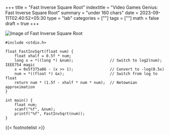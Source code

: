+++
title = "Fast Inverse Square Root"
indextitle = "Video Games Genius: Fast Inverse Square Root"
summary = "under 160 chars"
date = 2023-09-11T02:40:52+05:30
type = "lab"
categories = [""]
tags = [""]
math = false
draft = true
+++

![Image of Fast Inverse Square Root](/media/lab/fast-inverse-square-root/header.png)

```
#include <stdio.h>

float FastInvSqrt(float num) {
    float xhalf = 0.5f * num;
    long x = *((long *) &num);                // Switch to log2(num); IEEE754 magic
    x = 0x5f375a86 - (x >> 1);                // Convert to -log(0.5x)
    num = *((float *) &x);                    // Switch from log to float
    return num * (1.5f - xhalf * num * num);  // Netownian approximation
}

int main() {
    float num;
    scanf("%f", &num);
    printf("%f", FastInvSqrt(num));
}
```

{{< footnotelist >}}
